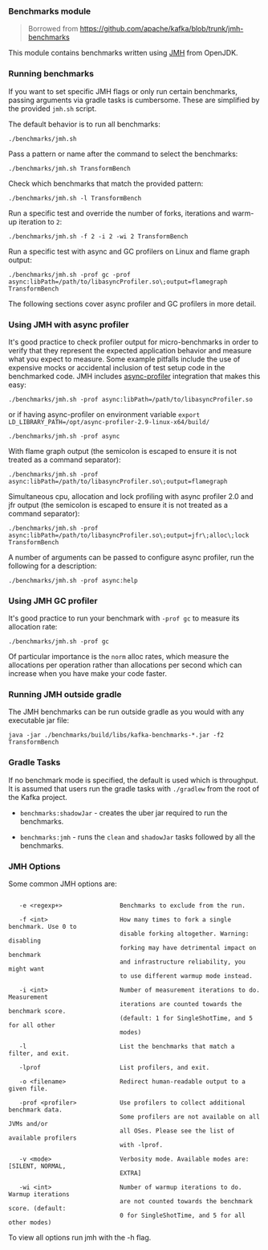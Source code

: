 ### Benchmarks module

> Borrowed from https://github.com/apache/kafka/blob/trunk/jmh-benchmarks

This module contains benchmarks written using [JMH](https://openjdk.java.net/projects/code-tools/jmh/) from OpenJDK.

### Running benchmarks

If you want to set specific JMH flags or only run certain benchmarks, passing arguments via
gradle tasks is cumbersome. These are simplified by the provided `jmh.sh` script.

The default behavior is to run all benchmarks:

    ./benchmarks/jmh.sh

Pass a pattern or name after the command to select the benchmarks:

    ./benchmarks/jmh.sh TransformBench

Check which benchmarks that match the provided pattern:

    ./benchmarks/jmh.sh -l TransformBench

Run a specific test and override the number of forks, iterations and warm-up iteration to `2`:

    ./benchmarks/jmh.sh -f 2 -i 2 -wi 2 TransformBench

Run a specific test with async and GC profilers on Linux and flame graph output:

    ./benchmarks/jmh.sh -prof gc -prof async:libPath=/path/to/libasyncProfiler.so\;output=flamegraph TransformBench

The following sections cover async profiler and GC profilers in more detail.

### Using JMH with async profiler

It's good practice to check profiler output for micro-benchmarks in order to verify that they represent the expected
application behavior and measure what you expect to measure. Some example pitfalls include the use of expensive mocks
or accidental inclusion of test setup code in the benchmarked code. JMH includes
[async-profiler](https://github.com/jvm-profiling-tools/async-profiler) integration that makes this easy:

    ./benchmarks/jmh.sh -prof async:libPath=/path/to/libasyncProfiler.so

or if having async-profiler on environment variable `export LD_LIBRARY_PATH=/opt/async-profiler-2.9-linux-x64/build/`

    ./benchmarks/jmh.sh -prof async

With flame graph output (the semicolon is escaped to ensure it is not treated as a command separator):

    ./benchmarks/jmh.sh -prof async:libPath=/path/to/libasyncProfiler.so\;output=flamegraph

Simultaneous cpu, allocation and lock profiling with async profiler 2.0 and jfr output (the semicolon is
escaped to ensure it is not treated as a command separator):

    ./benchmarks/jmh.sh -prof async:libPath=/path/to/libasyncProfiler.so\;output=jfr\;alloc\;lock TransformBench

A number of arguments can be passed to configure async profiler, run the following for a description:

    ./benchmarks/jmh.sh -prof async:help

### Using JMH GC profiler

It's good practice to run your benchmark with `-prof gc` to measure its allocation rate:

    ./benchmarks/jmh.sh -prof gc

Of particular importance is the `norm` alloc rates, which measure the allocations per operation rather than allocations
per second which can increase when you have make your code faster.

### Running JMH outside gradle

The JMH benchmarks can be run outside gradle as you would with any executable jar file:

    java -jar ./benchmarks/build/libs/kafka-benchmarks-*.jar -f2 TransformBench

### Gradle Tasks

If no benchmark mode is specified, the default is used which is throughput. It is assumed that users run
the gradle tasks with `./gradlew` from the root of the Kafka project.

* `benchmarks:shadowJar` - creates the uber jar required to run the benchmarks.

* `benchmarks:jmh` - runs the `clean` and `shadowJar` tasks followed by all the benchmarks.

### JMH Options
Some common JMH options are:

```text

   -e <regexp+>                Benchmarks to exclude from the run. 

   -f <int>                    How many times to fork a single benchmark. Use 0 to 
                               disable forking altogether. Warning: disabling 
                               forking may have detrimental impact on benchmark 
                               and infrastructure reliability, you might want 
                               to use different warmup mode instead.

   -i <int>                    Number of measurement iterations to do. Measurement
                               iterations are counted towards the benchmark score.
                               (default: 1 for SingleShotTime, and 5 for all other
                               modes)

   -l                          List the benchmarks that match a filter, and exit.

   -lprof                      List profilers, and exit.

   -o <filename>               Redirect human-readable output to a given file. 

   -prof <profiler>            Use profilers to collect additional benchmark data. 
                               Some profilers are not available on all JVMs and/or 
                               all OSes. Please see the list of available profilers 
                               with -lprof.

   -v <mode>                   Verbosity mode. Available modes are: [SILENT, NORMAL,
                               EXTRA]

   -wi <int>                   Number of warmup iterations to do. Warmup iterations
                               are not counted towards the benchmark score. (default:
                               0 for SingleShotTime, and 5 for all other modes)
```

To view all options run jmh with the -h flag. 
